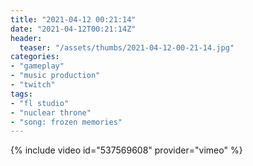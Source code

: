 ```yaml
---
title: "2021-04-12 00:21:14"
date: "2021-04-12T00:21:14Z"
header:
  teaser: "/assets/thumbs/2021-04-12-00-21-14.jpg"
categories:
- "gameplay"
- "music production"
- "twitch"
tags:
- "fl studio"
- "nuclear throne"
- "song: frozen memories"
---
```

{% include video id="537569608" provider="vimeo" %}
